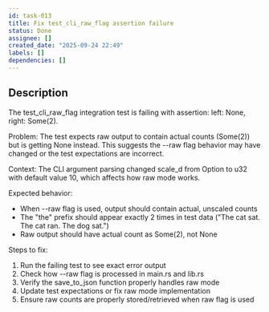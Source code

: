 ```yaml
---
id: task-013
title: Fix test_cli_raw_flag assertion failure
status: Done
assignee: []
created_date: "2025-09-24 22:49"
labels: []
dependencies: []
---
```


## Description

<!-- SECTION:DESCRIPTION:BEGIN -->

The test_cli_raw_flag integration test is failing with assertion: left: None,
right: Some(2).

Problem: The test expects raw output to contain actual counts (Some(2)) but is
getting None instead. This suggests the --raw flag behavior may have changed or
the test expectations are incorrect.

Context: The CLI argument parsing changed scale_d from Option<u32> to u32 with
default value 10, which affects how raw mode works.

Expected behavior:

- When --raw flag is used, output should contain actual, unscaled counts
- The "the" prefix should appear exactly 2 times in test data ("The cat sat. The
  cat ran. The dog sat.")
- Raw output should have actual count as Some(2), not None

Steps to fix:

1. Run the failing test to see exact error output
2. Check how --raw flag is processed in main.rs and lib.rs
3. Verify the save_to_json function properly handles raw mode
4. Update test expectations or fix raw mode implementation
5. Ensure raw counts are properly stored/retrieved when raw flag is used
<!-- SECTION:DESCRIPTION:END -->
